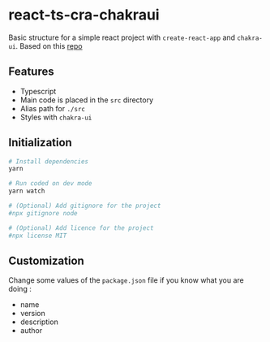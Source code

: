 # react-ts-cra-chakraui

Basic structure for a simple react project with `create-react-app` and `chakra-ui`. Based on this [repo][1]

## Features

- Typescript
- Main code is placed in the `src` directory
- Alias path for `./src`
- Styles with `chakra-ui`

## Initialization

```bash
# Install dependencies
yarn

# Run coded on dev mode
yarn watch

# (Optional) Add gitignore for the project
#npx gitignore node

# (Optional) Add licence for the project
#npx license MIT
```

## Customization

Change some values of the `package.json` file if you know what you are doing :

- name
- version
- description
- author

<!-- Links -->

[1]: https://github.com/lucaschen/react-app-structure-demo
